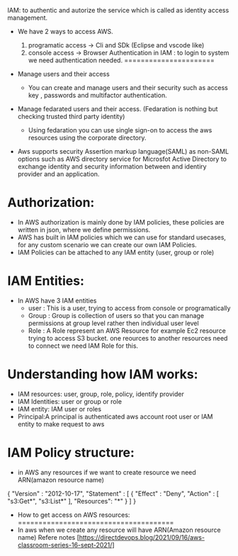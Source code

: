
IAM:  to authentic and autorize the service which is called as identity access management.

* We have 2 ways to access AWS.
   1. programatic access   -> Cli and SDk (Eclipse and vscode like)
   2. console access       -> Browser
Authentication in IAM : to login to system we need authentication needed.
======================

* Manage users and their access
   * You can create  and manage users and their security such as access key , passwords and multifactor authentication.
* Manage fedarated users and their access. (Fedaration is nothing but checking trusted third party identity)
   * Using fedaration  you can use single sign-on to access the aws resources using the corporate directory.
* Aws supports security Assertion markup language(SAML) as non-SAML options such as AWS directory  service for Microsfot Active Directory to exchange identity and security information between and identiry provider and an application.

Authorization:
===============

* In AWS authorization is mainly done by IAM policies, these policies are written in json, where we define permissions.
* AWS has built in IAM policies which we can use for standard usecases, for any custom scenario we can create our own IAM Policies.
* IAM Policies can be attached to any IAM entity (user, group or role)
 
IAM Entities:
=============
* In AWS have 3 IAM entities    
    * user  : This is a user, trying to access from console or programatically
    * Group : Group is collection of users so that you can manage permissions at group level rather then individual user level
    * Role  : A Role represent an AWS Resource for example Ec2 resource trying to access S3 bucket. one reources to another resources need to connect we need IAM Role for this. 

Understanding how IAM works:
==========================   
  * IAM resources: user, group, role, policy, identify provider
  * IAM Identities:  user or group or role
  * IAM entity: IAM user or roles
  * Principal:A principal is authenticated aws account root user or IAM entity to make request to aws

IAM Policy structure:
=====================
* in AWS any resources if we want to create resource we need ARN(amazon resource name)

{
  "Version" : "2012-10-17",
  "Statement" : [
    {
      "Effect" : "Deny",
      "Action" : [
        "s3:Get*",
        "s3:List*"
      ],
      "Resources": "*"
    }
  ]
}

* How to get access on AWS resources: 
======================================
* In aws when we create any resource will have ARN(Amazon resource name)
Refere notes [https://directdevops.blog/2021/09/16/aws-classroom-series-16-sept-2021/]


  